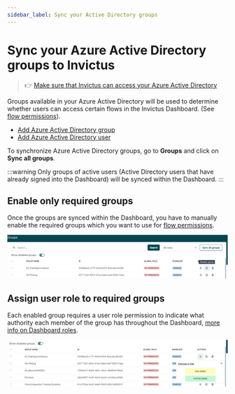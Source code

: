 ```yaml
---
sidebar_label: Sync your Active Directory groups
---
```


# Sync your Azure Active Directory groups to Invictus
> 👉 [Make sure that Invictus can access your Azure Active Directory](./02_sync_ad_groups.md)

Groups available in your Azure Active Directory will be used to determine whether users can access certain flows in the Invictus Dashboard. (See [flow permissions](../flows/03_permissions.mdx)).

* [Add Azure Active Directory group](https://learn.microsoft.com/en-us/entra/fundamentals/how-to-manage-groups)
* [Add Azure Active Directory user](https://learn.microsoft.com/en-us/entra/fundamentals/how-to-create-delete-users)

To synchronize Azure Active Directory groups, go to **Groups** and click on **Sync all groups**.

:::warning
Only groups of active users (Active Directory users that have already signed into the Dashboard) will be synced within the Dashboard.
:::

## Enable only required groups
Once the groups are synced within the Dashboard, you have to manually enable the required groups which you want to use for [flow permissions](../flows/03_permissions.mdx).

![Enable Groups](/images/dashboard/Groups/groupman_3.jpg)

## Assign user role to required groups
Each enabled group requires a user role permission to indicate what authority each member of the group has throughout the Dashboard, [more info on Dashboard roles](../security/03_roles.md).

![Add Global Roles](/images/dashboard/Groups/groupman_4.jpg)